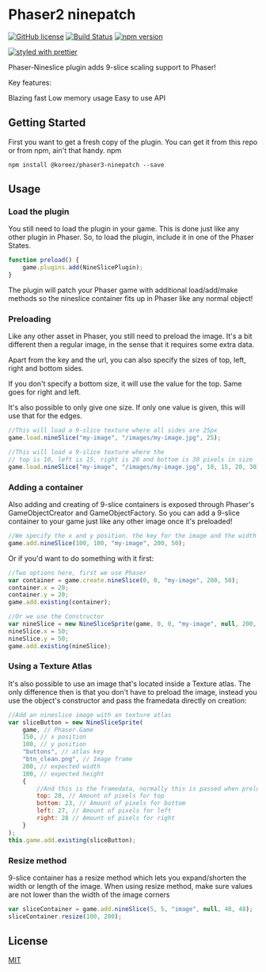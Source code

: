# Phaser2 ninepatch

[![GitHub license](https://img.shields.io/badge/license-MIT-green.svg)](https://github.com/koreezgames/phaser2-ninepatch-plugin/blob/master/LICENSE)
[![Build Status](https://secure.travis-ci.org/koreezgames/phaser2-ninepatch-plugin.svg?branch=master)](https://travis-ci.org/koreezgames/phaser2-ninepatch-plugin)
[![npm version](https://badge.fury.io/js/%40koreez%2Fphaser2-ninepatch.svg)](https://badge.fury.io/js/%40koreez%2Fphaser2-ninepatch)

[![styled with prettier](https://img.shields.io/badge/styled_with-prettier-ff69b4.svg)](https://github.com/prettier/prettier)

Phaser-Nineslice plugin adds 9-slice scaling support to Phaser!

Key features:

Blazing fast
Low memory usage
Easy to use API

## Getting Started

First you want to get a fresh copy of the plugin. You can get it from this repo or from npm, ain't that handy. npm

```
npm install @koreez/phaser3-ninepatch --save
```

## Usage

### Load the plugin

You still need to load the plugin in your game. This is done just like any other plugin in Phaser. So, to load the plugin, include it in one of the Phaser States.

```javascript
function preload() {
    game.plugins.add(NineSlicePlugin);
}
```

The plugin will patch your Phaser game with additional load/add/make methods so the nineslice container fits up in Phaser like any normal object!

### Preloading

Like any other asset in Phaser, you still need to preload the image. It's a bit different then a regular image, in the sense that it requires some extra data.

Apart from the key and the url, you can also specify the sizes of top, left, right and bottom sides.

If you don't specify a bottom size, it will use the value for the top. Same goes for right and left.

It's also possible to only give one size. If only one value is given, this will use that for the edges.

```javascript
//This will load a 9-slice texture where all sides are 25px
game.load.nineSlice("my-image", "/images/my-image.jpg", 25);

//This will load a 9-slice texture where the
// top is 10, left is 15, right is 20 and bottom is 30 pixels in size
game.load.nineSlice("my-image", "/images/my-image.jpg", 10, 15, 20, 30);
```

### Adding a container

Also adding and creating of 9-slice containers is exposed through Phaser's GameObjectCreator and GameObjectFactory. So you can add a 9-slice container to your game just like any other image once it's preloaded!

```javascript
//We specify the x and y position. the key for the image and the width and height of the container. It will be automaticly scaled!
game.add.nineSlice(100, 100, "my-image", 200, 50);
```

Or if you'd want to do something with it first:

```javascript
//Two options here, first we use Phaser
var container = game.create.nineSlice(0, 0, "my-image", 200, 50);
container.x = 20;
container.y = 20;
game.add.existing(container);

//Or we use the Constructor
var nineSlice = new NineSliceSprite(game, 0, 0, "my-image", null, 200, 50);
nineSlice.x = 50;
nineSlice.y = 50;
game.add.existing(nineSlice);
```

### Using a Texture Atlas

It's also possible to use an image that's located inside a Texture atlas. The only difference then is that you don't have to preload the image, instead you use the object's constructor and pass the framedata directly on creation:

```javascript
//Add an nineslice image with an texture atlas
var sliceButton = new NineSliceSprite(
    game, // Phaser.Game
    150, // x position
    100, // y position
    "buttons", // atlas key
    "btn_clean.png", // Image frame
    200, // expected width
    100, // expected height
    {
        //And this is the framedata, normally this is passed when preloading. Check README for details
        top: 20, // Amount of pixels for top
        bottom: 23, // Amount of pixels for bottom
        left: 27, // Amount of pixels for left
        right: 28 // Amount of pixels for right
    }
);
this.game.add.existing(sliceButton);
```

### Resize method

9-slice container has a resize method which lets you expand/shorten the width or length of the image. When using resize method, make sure values are not lower than the width of the image corners

```javascript
var sliceContainer = game.add.nineSlice(5, 5, "image", null, 48, 48);
sliceContainer.resize(100, 200);
```

## License

[MIT](LICENSE)

